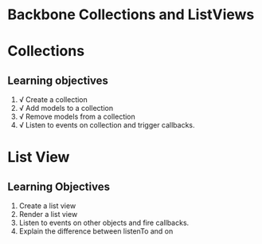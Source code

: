 # Backbone Collections and ListViews


# Collections
## Learning objectives
1. √ Create a collection
2. √ Add models to a collection
3. √ Remove models from a collection
4. √ Listen to events on collection and trigger callbacks.

# List View
## Learning Objectives
1. Create a list view
2. Render a list view
3. Listen to events on other objects and fire callbacks.
4. Explain the difference between listenTo and on


